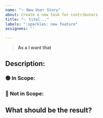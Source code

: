 ```yaml
---
name: "✨ New User Story"
about: Create a new task for contributors
title: "✨ titel..."
labels: ":sparkles: new feature"
assignees: ''

---
```


<!-- ⚠️ This template is only for contributors and the project organizers. If you want to add a new feature, please open a new feature request before - Thank you! -->

> **As a**
> **I want**
> **that**

## Description:

### 🟢 In Scope:

### 🔴 Not in Scope:

## What should be the result?
